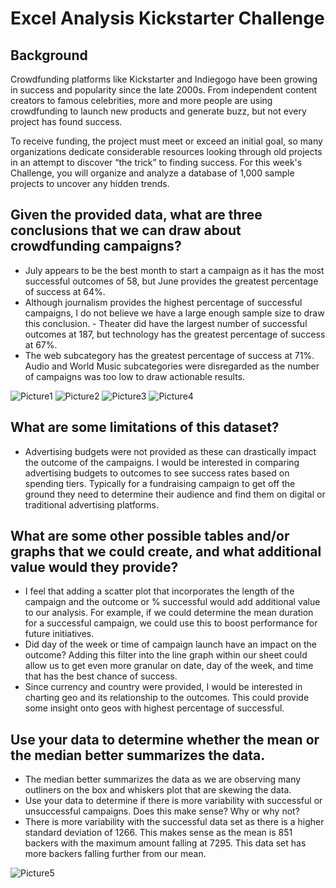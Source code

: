 #  Excel Analysis Kickstarter Challenge

## **Background**
Crowdfunding platforms like Kickstarter and Indiegogo have been growing in success and popularity since the late 2000s. From independent content creators to famous celebrities, more and more people are using crowdfunding to launch new products and generate buzz, but not every project has found success.

To receive funding, the project must meet or exceed an initial goal, so many organizations dedicate considerable resources looking through old projects in an attempt to discover “the trick” to finding success. For this week's Challenge, you will organize and analyze a database of 1,000 sample projects to uncover any hidden trends. 

## Given the provided data, what are three conclusions that we can draw about crowdfunding campaigns?
- July appears to be the best month to start a campaign as it has the most successful outcomes of 58, but June provides the greatest percentage of success at 64%.
- Although journalism provides the highest percentage of successful campaigns, I do not believe we have a large enough sample size to draw this conclusion. - Theater did have the largest number of successful outcomes at 187, but technology has the greatest percentage of success at 67%.
- The web subcategory has the greatest percentage of success at 71%. Audio and World Music subcategories were disregarded as the number of campaigns was too low to draw actionable results.

![Picture1](https://user-images.githubusercontent.com/10196762/209716653-3d7c028d-b69d-4ca2-bd3a-a7ef8e1bf301.png)
![Picture2](https://user-images.githubusercontent.com/10196762/209716680-97ede92a-53f6-4562-ac9a-9d36b4c91686.png)
![Picture3](https://user-images.githubusercontent.com/10196762/209716684-4bbe0a90-bd0f-4347-9319-f83f19115be2.png)
![Picture4](https://user-images.githubusercontent.com/10196762/209716689-e58aee3a-566d-4c4c-b97c-dd5f68bee9be.png)

## What are some limitations of this dataset?
- Advertising budgets were not provided as these can drastically impact the outcome of the campaigns. I would be interested in comparing advertising budgets to outcomes to see success rates based on spending tiers. Typically for a fundraising campaign to get off the ground they need to determine their audience and find them on digital or traditional advertising platforms. 
## What are some other possible tables and/or graphs that we could create, and what additional value would they provide?
- I feel that adding a scatter plot that incorporates the length of the campaign and the outcome or % successful would add additional value to our analysis. For example, if we could determine the mean duration for a successful campaign, we could use this to boost performance for future initiatives. 
- Did day of the week or time of campaign launch have an impact on the outcome? Adding this filter into the line graph within our sheet could allow us to get even more granular on date, day of the week, and time that has the best chance of success. 
- Since currency and country were provided, I would be interested in charting geo and its relationship to the outcomes. This could provide some insight onto geos with highest percentage of successful.
## Use your data to determine whether the mean or the median better summarizes the data.
- The median better summarizes the data as we are observing many outliners on the box and whiskers plot that are skewing the data.
- Use your data to determine if there is more variability with successful or unsuccessful campaigns. Does this make sense? Why or why not?
- There is more variability with the successful data set as there is a higher standard deviation of 1266. This makes sense as the mean is 851 backers with the maximum amount falling at 7295. This data set has more backers falling further from our mean. 

![Picture5](https://user-images.githubusercontent.com/10196762/209716707-beb9f15f-fe99-4ffa-a431-29ff529f9218.png)


